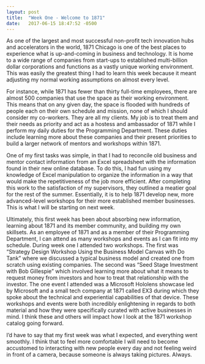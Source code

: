 ```yaml
---
layout: post
title:  "Week One - Welcome to 1871"
date:   2017-06-15 18:47:52 -0500
---
```

As one of the largest and most successful non-profit tech innovation hubs and accelerators in the world, 1871 Chicago is one of the best places to experience what is up-and-coming in business and technology.  It is home to a wide range of companies from start-ups to established multi-billion dollar corporations and functions as a vastly unique working environment.  This was easily the greatest thing I had to learn this week because it meant adjusting my normal working assumptions on almost every level.

For instance, while 1871 has fewer than thirty full-time employees, there are almost 500 companies that use the space as their working environment.  This means that on any given day, the space is flooded with hundreds of people each on their own schedule and mission, none of which I should consider my co-workers.  They are all my clients.  My job is to treat them and their needs as priority and act as a hostess and ambassador of 1871 while I perform my daily duties for the Programming Department.  These duties include learning more about these companies and their present priorities to build a larger network of mentors and workshops within 1871.

One of my first tasks was simple, in that I had to reconcile old business and mentor contact information from an Excel spreadsheet with the information found in their new online database.  To do this, I had fun using my knowledge of Excel manipulation to organize the information in a way that would make the repetitiveness of the job more efficient.  After completing this work to the satisfaction of my supervisors, they outlined a meatier goal for the rest of the summer.  Essentially, it is to help 1871 develop new, more advanced-level workshops for their more established member businesses.  This is what I will be starting on next week.

Ultimately, this first week has been about absorbing new information, learning about 1871 and its member community, and building my own skillsets.  As an employee of 1871 and as a member of their Programming Department, I can attend as many workshops and events as I can fit into my schedule.  During week one I attended two workshops.  The first was “Strategy Design Workshop Using the Business Model Canvas with Do Tank” where we discussed a typical business model and created one from scratch using existing companies.  The second was “Seed Stage Investment with Bob Gillespie” which involved learning more about what it means to request money from investors and how to treat that relationship with the investor.  The one event I attended was a Microsoft Hololens showcase led by Microsoft and a small tech company at 1871 called EX3 during which they spoke about the technical and experiential capabilities of that device.  These workshops and events were both incredibly enlightening in regards to both material and how they were specifically curated with active businesses in mind.  I think these and others will impact how I look at the 1871 workshop catalog going forward.

I’d have to say that my first week was what I expected, and everything went smoothly.  I think that to feel more comfortable I will need to become accustomed to interacting with new people every day and not feeling weird in front of a camera, because someone is always taking pictures.  Always.
